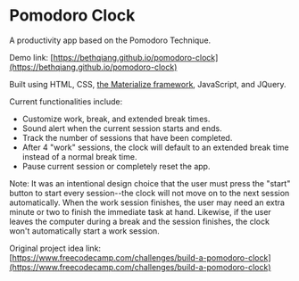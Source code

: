 # Pomodoro Clock
A productivity app based on the Pomodoro Technique.

Demo link: [https://bethqiang.github.io/pomodoro-clock](https://bethqiang.github.io/pomodoro-clock)

Built using HTML, CSS, [the Materialize framework](http://materializecss.com/), JavaScript, and JQuery.

Current functionalities include:
* Customize work, break, and extended break times.
* Sound alert when the current session starts and ends.
* Track the number of sessions that have been completed.
* After 4 "work" sessions, the clock will default to an extended break time instead of a normal break time.
* Pause current session or completely reset the app.

Note: It was an intentional design choice that the user must press the "start" button to start every session--the clock will not move on to the next session automatically. When the work session finishes, the user may need an extra minute or two to finish the immediate task at hand. Likewise, if the user leaves the computer during a break and the session finishes, the clock won't automatically start a work session.

Original project idea link: [https://www.freecodecamp.com/challenges/build-a-pomodoro-clock](https://www.freecodecamp.com/challenges/build-a-pomodoro-clock)
